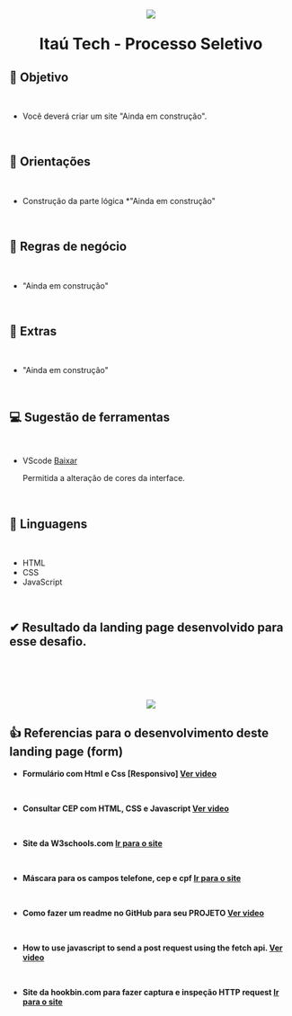 <h1 align="center" >
<img src = "https://logosvector.net/wp-content/uploads/2013/03/itau-old-vector-logo.png">
<p> Itaú Tech - Processo Seletivo</p>

## 🎯 <b>Objetivo</b>

<br />

* Você deverá criar um site "Ainda em construção".

<br />
 
## 📝<b> Orientações </b>

<br />

* Construção da parte lógica
*"Ainda em construção"

<br />

## 💼 <b> Regras de negócio </b>

<br />

* "Ainda em construção"

<br />

## 🧠 <b> Extras </b>

<br />

* "Ainda em construção"
<br />

## 💻 <b> Sugestão de ferramentas </b>

<br />

* VScode [Baixar](https://code.visualstudio.com/)

  Permitida a alteração de cores da interface.

<br />

## 👅<b> Linguagens </b> 
<br />

* HTML
* CSS 
* JavaScript

<br />

## ✔ <b> Resultado da landing page desenvolvido para esse desafio. <b>
<br/>
<br/>
<h1 align="center" >
<img src = "./Formulario de Registro - Itau/img/form_cadastro.png">

## 👍 <b> Referencias para o desenvolvimento deste landing page (form) </b>



* Formulário com Html e Css [Responsivo] [Ver video](https://www.youtube.com/watch?v=Ph-60-pkAQM) 

<br />

* Consultar CEP com HTML, CSS e Javascript [Ver video](https://www.youtube.com/watch?v=fxnJffrnrdY)

<br />

* Site da W3schools.com [Ir para o site](https://www.w3schools.com/)

<br />

* Máscara para os campos telefone, cep e cpf [Ir para o site](http://codigododia.blogspot.com/2019/05/mascara-para-cpf-cnpj-cep-telefone-data.html)

<br />

* Como fazer um readme no GitHub para seu PROJETO [Ver video](https://www.youtube.com/watch?v=LDLK5OJw3io)

<br />

* How to use javascript to send a post request using the fetch api. [Ver video](https://www.youtube.com/watch?v=Fek_oJM_s4I&t=324s)

<br />

* Site da hookbin.com para fazer captura e inspeção HTTP request   [Ir para o site](https://hookbin.com/)
